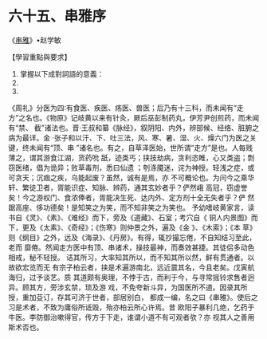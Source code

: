 # 六十五、串雅序

《[串雅](https://zh.wikisource.org/wiki/%E4%B8%B2%E9%9B%85%E5%85%A7%E7%B7%A8)》•赵学敏

【學習重點與要求】

1. 掌握以下成對詞語的意義：
2. 
3. 

《周礼》分医为四∶有食医、疾医、疡医、兽医；后乃有十三科，而未闻有“走  方”之名也。《物原》记岐黄以来有针灸，厥后巫彭制药丸，伊芳尹创煎药，而未闻有“禁、  截”诸法也。晋·王叔和纂《脉经》，叙阴阳、内外，辨部候、经络、脏腑之病为最详。金  ·张子和以汗、下、吐三法，风、寒、暑、湿、火、燥六门为医之关键，终未闻有“顶、串  ”诸名也。有之，自草泽医始，世所谓“走方”是也。人每贱薄之，谓其游食江湖，货药吮  舐，迹类丐；挟技劫病，贪利恣睢，心又类盗；剽窃医绪，倡为诡异；败草毒剂，悉曰仙遗  ；刳涤魇迷，诧为神授。轻浅之症，或可贪天；沉痼之疾，乌能起废？虽然，诚有是焉，亦  不可概论也。为问今之乘华轩、繁徒卫者，胥能识症、知脉、辨药，通其玄妙者乎？俨然峨  高冠，窃虚誉矣！今之游权门、食浓俸者，胥能决生死、达内外、定方剂十全无失者乎？俨  然踞高座、侈功德矣！是知笑之为笑，而不知非笑之为笑也。  予幼嗜岐黄家言，读书自《灵》、《素》、《难经》而下，旁及《道藏》、石室；考穴自《  铜人内景图》而下，更及《太素》、《奇经》；《伤寒》则仲景之外，遍及《金 》、《木索》；《本  草》则《纲目》之外，远及《海录》、《丹房》。有得，辄抄撮忘倦，不自知结习至此，老而  靡倦。然闻走方医中有顶、串诸术，操技最神，而奏效甚捷。其徒侣多动色相戒，秘不轻授。  诘其所习，大率知其所以，而不知其所以然，鲜有贯通者。以故欲宏览而无  有宗子柏云者，挟是术遍游南北，远近震其名，今且老矣。戊寅航海归，过予谈艺。质  其道颇有奥理，不悖于古，而利于今，与寻常摇铃求售者迥异。顾其方，旁涉玄禁，琐及游  戏，不免夸新斗异，为国医所不道。因录其所授，重加芟订，存其可济于世者，部居别白，  都成一编，名之曰《串雅》。使后之习是术者，不致为庸俗所诋毁，殆亦柏云所心许焉。昔  欧阳子暴利几绝，乞药于牛医。李防御治嗽得官，传方于下走，谁谓小道不有可观者欤？亦  视其人之善用斯术否也。 



